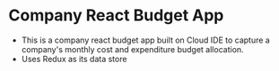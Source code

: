 # Company React Budget App

- This is a company react budget app built on Cloud IDE to capture a company's monthly cost and expenditure budget allocation.
- Uses Redux as its data store
